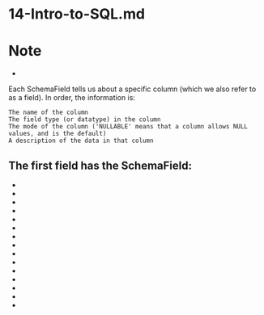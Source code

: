 # 14-Intro-to-SQL.md

# Note
- 

Each SchemaField tells us about a specific column (which we also refer to as a field). In order, the information is:

    The name of the column
    The field type (or datatype) in the column
    The mode of the column ('NULLABLE' means that a column allows NULL values, and is the default)
    A description of the data in that column

The first field has the SchemaField:
- 
- 
- 
- 
- 
- 
- 
- 
- 
- 
- 
- 
- 
- 
- 
- 